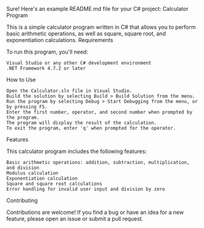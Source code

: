 Sure! Here's an example README.md file for your C# project:
Calculator Program

This is a simple calculator program written in C# that allows you to perform basic arithmetic operations, as well as square, square root, and exponentiation calculations.
Requirements

To run this program, you'll need:

    Visual Studio or any other C# development environment
    .NET Framework 4.7.2 or later

How to Use

    Open the Calculator.sln file in Visual Studio.
    Build the solution by selecting Build > Build Solution from the menu.
    Run the program by selecting Debug > Start Debugging from the menu, or by pressing F5.
    Enter the first number, operator, and second number when prompted by the program.
    The program will display the result of the calculation.
    To exit the program, enter 'q' when prompted for the operator.

Features

This calculator program includes the following features:

    Basic arithmetic operations: addition, subtraction, multiplication, and division
    Modulus calculation
    Exponentiation calculation
    Square and square root calculations
    Error handling for invalid user input and division by zero

Contributing

Contributions are welcome! If you find a bug or have an idea for a new feature, please open an issue or submit a pull request.
